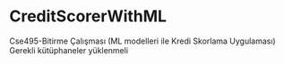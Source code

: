 # CreditScorerWithML
Cse495-Bitirme Çalışması (ML modelleri ile Kredi Skorlama Uygulaması) 
Gerekli kütüphaneler yüklenmeli
